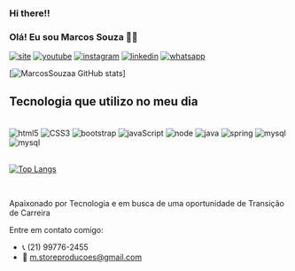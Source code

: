 ### Hi there!!

### Olá! Eu sou Marcos Souza ✋🏿


[![site](https://img.shields.io/badge/visite-site-76B900?style=for-the-badge&logo=nvidia&logoColor=white)](https://statuslinegrafica.cliccard.info/)
[![youtube](https://img.shields.io/badge/YouTube-FF0000?style=for-the-badge&logo=youtube&logoColor=white)]( https://www.youtube.com/channel/UCtDBYUn1GP85u9BCNcpX6Bg)
[![instagram](https://img.shields.io/badge/Instagram-E4405F?style=for-the-badge&logo=instagram&logoColor=white)](https://www.instagram.com/statuslinegrafica/)
[![linkedin](https://img.shields.io/badge/LinkedIn-0077B5?style=for-the-badge&logo=linkedin&logoColor=white)](https://www.linkedin.com/in/marcosantoniosouza)
[![whatsapp](https://img.shields.io/badge/WhatsApp-25D366?style=for-the-badge&logo=whatsapp&logoColor=white)](https://api.whatsapp.com/send?phone=5521997762455&text=Ol%C3%A1%2C%20gostaria%20de%20saber%20mais%20sobre%20produtos%20digitais!)

[![MarcosSouzaa GitHub stats](https://github-readme-stats.vercel.app/api?username=MarcosSouzaa&show_icons=true&theme=radical)]

## Tecnologia que utilizo no meu dia

<div style="dysplay: inline_block"></br>
   <img align="center" alt="html5" src="https://img.shields.io/badge/HTML5-E34F26?style=for-the-badge&logo=html5&logoColor=white" /> 
   <img align="center" alt="CSS3" src=https://img.shields.io/badge/CSS3-1572B6?style=for-the-badge&logo=css3&logoColor=white /> 
   <img align="center" alt="bootstrap" src=https://img.shields.io/badge/Bootstrap-563D7C?style=for-the-badge&logo=bootstrap&logoColor=white /> 
   <img align="center" alt="javaScript" src="https://img.shields.io/badge/JavaScript-323330?style=for-the-badge&logo=javascript&logoColor=F7DF1E" /> 
   <img align="center" alt="node" src="https://img.shields.io/badge/Node.js-43853D?style=for-the-badge&logo=node.js&logoColor=white" /> 
   <img align="center" alt="java" src="https://img.shields.io/badge/Java-ED8B00?style=for-the-badge&logo=openjdk&logoColor=white" /> 
   <img align="center" alt="spring" src="https://img.shields.io/badge/Spring-6DB33F?style=for-the-badge&logo=spring&logoColor=white" /> 
   <img align="center" alt="mysql" src="https://img.shields.io/badge/MySQL-00000F?style=for-the-badge&logo=mysql&logoColor=white" />
    <img align="center" alt="mysql" src="https://img.shields.io/badge/PYTHON-00000F?style=for-the-badge&logo=Python&logoColor=darkblue" />
   
</div><br/>


[![Top Langs](https://github-readme-stats.vercel.app/api/top-langs/?username=MarcosSouzaa&layout=pie)](https://github.com/marcossouzaa/github-readme-stats)


<br/>
 
 Apaixonado por Tecnologia e em busca de uma oportunidade de Transição de Carreira

 Entre em contato comigo:
 - 📞 (21) 99776-2455
 - 📨 m.storeproducoes@gmail.com


 
